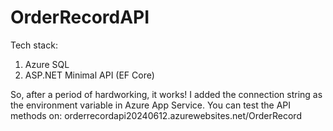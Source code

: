 # OrderRecordAPI

Tech stack:
1. Azure SQL
2. ASP.NET Minimal API (EF Core)

So, after a period of hardworking, it works! I added the connection string as the environment variable in Azure App Service.
You can test the API methods on:
orderrecordapi20240612.azurewebsites.net/OrderRecord

